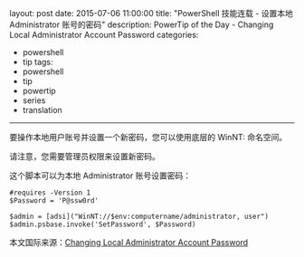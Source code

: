 layout: post
date: 2015-07-06 11:00:00
title: "PowerShell 技能连载 - 设置本地 Administrator 账号的密码"
description: PowerTip of the Day - Changing Local Administrator Account Password
categories:
- powershell
- tip
tags:
- powershell
- tip
- powertip
- series
- translation
---
要操作本地用户账号并设置一个新密码，您可以使用底层的 WinNT: 命名空间。

请注意，您需要管理员权限来设置新密码。

这个脚本可以为本地 Administrator 账号设置密码：

    #requires -Version 1
    $Password = 'P@ssw0rd'
    
    $admin = [adsi]("WinNT://$env:computername/administrator, user")
    $admin.psbase.invoke('SetPassword', $Password)

<!--more-->
本文国际来源：[Changing Local Administrator Account Password](http://community.idera.com/powershell/powertips/b/tips/posts/changing-local-administrator-account-password)
